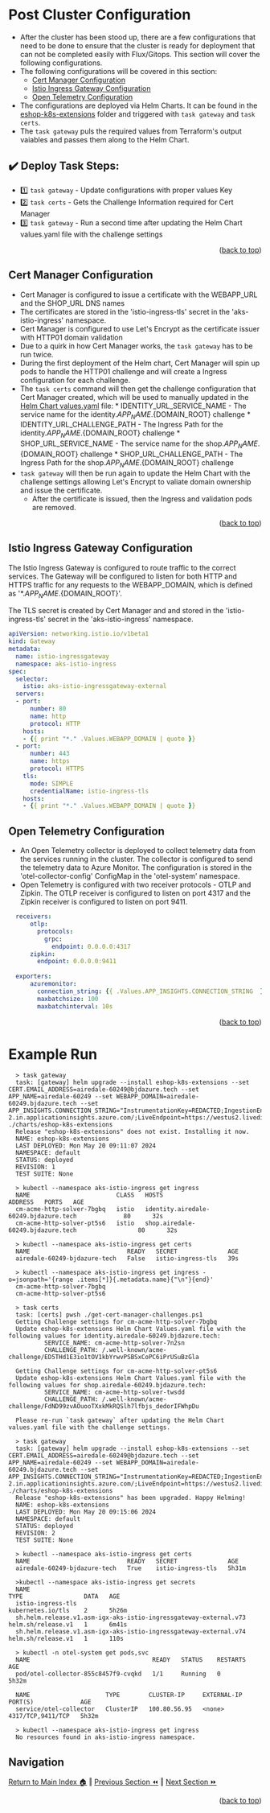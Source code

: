 Post Cluster Configuration
=============
* After the cluster has been stood up, there are a few configurations that need to be done to ensure that the cluster is ready for deployment that can not be completed easily with Flux/Gitops. This section will cover the following configurations.
* The following configurations will be covered in this section:
  * [Cert Manager Configuration](#cert-manager-configuration)
  * [Istio Ingress Gateway Configuration](#istio-ingress-gateway-configuration)
  * [Open Telemetry Configuration](#open-telemetry-configuration)
* The configurations are deployed via Helm Charts.  It can be found in the [eshop-k8s-extensions](../charts/eshop-k8s-extensions) folder and triggered with `task gateway` and `task certs`.  
* The `task gateway` puls the required values from Terraform's output vaiables and passes them along to the Helm Chart.

## :heavy_check_mark: Deploy Task Steps:
- :one: `task gateway`  - Update configurations with proper values Key
- :two: `task certs`    - Gets the Challenge Information required for Cert Manager
- :three: `task gateway`  - Run a second time after updating the Helm Chart values.yaml file with the challenge settings

<p align="right">(<a href="#post-cluster-configuration">back to top</a>)</p>

## Cert Manager Configuration
* Cert Manager is configured to issue a certificate with the WEBAPP_URL  and the SHOP_URL DNS names
* The certificates are stored in the 'istio-ingress-tls' secret in the 'aks-istio-ingress' namespace.
* Cert Manager is configured to use Let's Encrypt as the certificate issuer with HTTP01 domain validation
* Due to a quirk in how Cert Manager works, the `task gateway` has to be run twice.
* During the first deployment of the Helm chart, Cert Manager will spin up pods to handle the HTTP01 challenge and will create a Ingress configuration for each challenge.
* The `task certs` command will then get the challenge configuration that Cert Manager created, which will be used to manually updated in the [Helm Chart values.yaml](../charts/eshop-k8s-extensions/values.yaml) file:
        * IDENTITY_URL_SERVICE_NAME   - The service name for the identity.${APP_NAME}.${DOMAIN_ROOT} challenge
        * IDENTITY_URL_CHALLENGE_PATH - The Ingress Path for the identity.${APP_NAME}.${DOMAIN_ROOT} challenge
        * SHOP_URL_SERVICE_NAME       - The service name for the shop.${APP_NAME}.${DOMAIN_ROOT} challenge
        * SHOP_URL_CHALLENGE_PATH     - The Ingress Path for the shop.${APP_NAME}.${DOMAIN_ROOT} challenge
* `task gateway` will then be run again to update the Helm Chart with the challenge settings allowing Let's Encrypt to valiate domain ownership and issue the certificate.
  * After the certificate is issued, then the Ingress and validation pods are removed.
<p align="right">(<a href="#post-cluster-configuration">back to top</a>)</p>

## Istio Ingress Gateway Configuration
The Istio Ingress Gateway is configured to route traffic to the correct services.  The Gateway will be configured to listen for both HTTP and HTTPS traffic for any requests to the WEBAPP_DOMAIN, which is defined as '*.${APP_NAME}.${DOMAIN_ROOT}'.  

The TLS secret is created by Cert Manager and and stored in the 'istio-ingress-tls' secret in the 'aks-istio-ingress' namespace.

```yaml
apiVersion: networking.istio.io/v1beta1
kind: Gateway
metadata:
  name: istio-ingressgateway
  namespace: aks-istio-ingress
spec:
  selector:
    istio: aks-istio-ingressgateway-external  
  servers:
  - port:
      number: 80
      name: http
      protocol: HTTP
    hosts:
    - {{ print "*." .Values.WEBAPP_DOMAIN | quote }}
  - port:
      number: 443
      name: https
      protocol: HTTPS
    tls:
      mode: SIMPLE
      credentialName: istio-ingress-tls
    hosts:
    - {{ print "*." .Values.WEBAPP_DOMAIN | quote }}
``` 

## Open Telemetry Configuration
* An Open Telemetry collector is deployed to collect telemetry data from the services running in the cluster.  The collector is configured to send the telemetry data to Azure Monitor.  The configuration is stored in the 'otel-collector-config' ConfigMap in the 'otel-system' namespace.
* Open Telemetry is configured with two receiver protocols - OTLP and Zipkin.  The OTLP receiver is configured to listen on port 4317 and the Zipkin receiver is configured to listen on port 9411.  

```yaml
  receivers:
      otlp:
        protocols:
          grpc:
            endpoint: 0.0.0.0:4317            
      zipkin:
        endpoint: 0.0.0.0:9411
  
  exporters:
      azuremonitor:
        connection_string: {{ .Values.APP_INSIGHTS.CONNECTION_STRING  }}
        maxbatchsize: 100
        maxbatchinterval: 10s
```

<p align="right">(<a href="#post-cluster-configuration">back to top</a>)</p>

Example Run
=============  
```pwsh
  > task gateway
  task: [gateway] helm upgrade --install eshop-k8s-extensions --set CERT.EMAIL_ADDRESS=airedale-60249@bjdazure.tech --set APP_NAME=airedale-60249 --set WEBAPP_DOMAIN=airedale-60249.bjdazure.tech --set APP_INSIGHTS.CONNECTION_STRING="InstrumentationKey=REDACTED;IngestionEndpoint=https://westus2-2.in.applicationinsights.azure.com/;LiveEndpoint=https://westus2.livediagnostics.monitor.azure.com/;ApplicationId=REDACTED" ./charts/eshop-k8s-extensions
  Release "eshop-k8s-extensions" does not exist. Installing it now.
  NAME: eshop-k8s-extensions
  LAST DEPLOYED: Mon May 20 09:11:07 2024
  NAMESPACE: default
  STATUS: deployed
  REVISION: 1
  TEST SUITE: None

  > kubectl --namespace aks-istio-ingress get ingress
  NAME                        CLASS   HOSTS                                   ADDRESS   PORTS   AGE
  cm-acme-http-solver-7bgbq   istio   identity.airedale-60249.bjdazure.tech             80      32s
  cm-acme-http-solver-pt5s6   istio   shop.airedale-60249.bjdazure.tech                 80      32s

  > kubectl --namespace aks-istio-ingress get certs
  NAME                           READY   SECRET              AGE
  airedale-60249-bjdazure-tech   False   istio-ingress-tls   39s

  > kubectl --namespace aks-istio-ingress get ingress -o=jsonpath='{range .items[*]}{.metadata.name}{"\n"}{end}'
  cm-acme-http-solver-7bgbq
  cm-acme-http-solver-pt5s6

  > task certs
  task: [certs] pwsh ./get-cert-manager-challenges.ps1
  Getting Challenge settings for cm-acme-http-solver-7bgbq
  Update eshop-k8s-extensions Helm Chart Values.yaml file with the following values for identity.airedale-60249.bjdazure.tech:
          SERVICE_NAME: cm-acme-http-solver-7n2sn
          CHALLENGE_PATH: /.well-known/acme-challenge/ED5THd1E3io1tOV1kbYrwvPSBSxCoPC6iPrUSuBzGla

  Getting Challenge settings for cm-acme-http-solver-pt5s6
  Update eshop-k8s-extensions Helm Chart Values.yaml file with the following values for shop.airedale-60249.bjdazure.tech:
          SERVICE_NAME: cm-acme-http-solver-twsdd
          CHALLENGE_PATH: /.well-known/acme-challenge/FdND99zvAOuooTXxkMkRQSlh7lfbjs_dedorIFWhpDu

  Please re-run `task gateway` after updating the Helm Chart values.yaml file with the challenge settings.

  > task gateway
  task: [gateway] helm upgrade --install eshop-k8s-extensions --set CERT.EMAIL_ADDRESS=airedale-60249@bjdazure.tech --set APP_NAME=airedale-60249 --set WEBAPP_DOMAIN=airedale-60249.bjdazure.tech --set APP_INSIGHTS.CONNECTION_STRING="InstrumentationKey=REDACTED;IngestionEndpoint=https://westus2-2.in.applicationinsights.azure.com/;LiveEndpoint=https://westus2.livediagnostics.monitor.azure.com/;ApplicationId=REDACTED" ./charts/eshop-k8s-extensions
  Release "eshop-k8s-extensions" has been upgraded. Happy Helming!
  NAME: eshop-k8s-extensions
  LAST DEPLOYED: Mon May 20 09:15:06 2024
  NAMESPACE: default
  STATUS: deployed
  REVISION: 2
  TEST SUITE: None

  > kubectl --namespace aks-istio-ingress get certs
  NAME                           READY   SECRET              AGE
  airedale-60249-bjdazure-tech   True    istio-ingress-tls   5h31m
  
  >kubectl --namespace aks-istio-ingress get secrets
  NAME                                                               TYPE                 DATA   AGE
  istio-ingress-tls                                                  kubernetes.io/tls    2      5h26m
  sh.helm.release.v1.asm-igx-aks-istio-ingressgateway-external.v73   helm.sh/release.v1   1      6m41s
  sh.helm.release.v1.asm-igx-aks-istio-ingressgateway-external.v74   helm.sh/release.v1   1      110s

  > kubectl -n otel-system get pods,svc
  NAME                                  READY   STATUS    RESTARTS   AGE
  pod/otel-collector-855c8457f9-cvqkd   1/1     Running   0          5h32m

  NAME                     TYPE        CLUSTER-IP     EXTERNAL-IP   PORT(S)             AGE
  service/otel-collector   ClusterIP   100.80.56.95   <none>        4317/TCP,9411/TCP   5h32m

  > kubectl --namespace aks-istio-ingress get ingress
  No resources found in aks-istio-ingress namespace.
```

## Navigation

[Return to Main Index 🏠](../README.md) ‖
[Previous Section ⏪](./infrastructure.md) ‖ [Next Section ⏩](./build.md)
<p align="right">(<a href="#infrastructure">back to top</a>)</p>